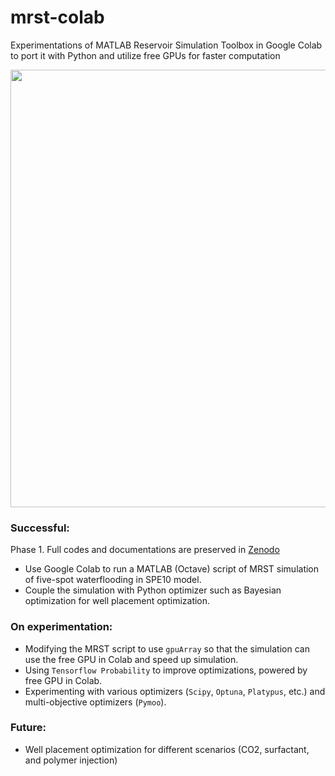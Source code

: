 # mrst-colab

Experimentations of MATLAB Reservoir Simulation Toolbox in Google Colab to port it with Python and utilize free GPUs for faster computation

<p align="center">
  <img src="https://user-images.githubusercontent.com/51282928/100498951-68ebb580-3198-11eb-95c7-87ed7c1e6e9c.png" width="700" />
</p>

### Successful:

Phase 1. Full codes and documentations are preserved in [Zenodo]()
* Use Google Colab to run a MATLAB (Octave) script of MRST simulation of five-spot waterflooding in SPE10 model.
* Couple the simulation with Python optimizer such as Bayesian optimization for well placement optimization.

### On experimentation:
* Modifying the MRST script to use `gpuArray` so that the simulation can use the free GPU in Colab and speed up simulation.
* Using `Tensorflow Probability` to improve optimizations, powered by free GPU in Colab.
* Experimenting with various optimizers (`Scipy`, `Optuna`, `Platypus`, etc.) and multi-objective optimizers (`Pymoo`).

### Future:
* Well placement optimization for different scenarios (CO2, surfactant, and polymer injection)
